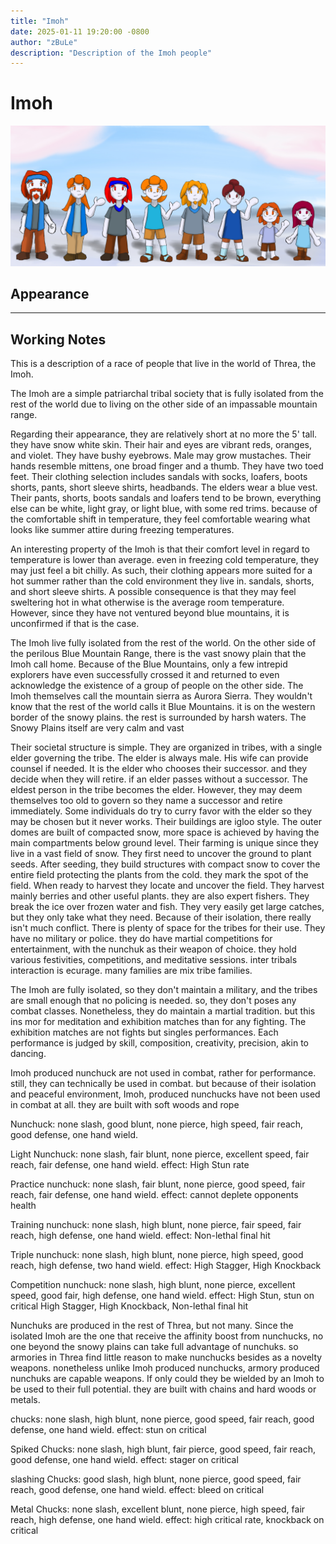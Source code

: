 ```yaml
---
title: "Imoh"
date: 2025-01-11 19:20:00 -0800
author: "zBuLe"
description: "Description of the Imoh people"
---
```


# Imoh

![imoh Design Study](/images/imoh_design_study.jpg "imoh Design Study")  

## Appearance

---

## Working Notes

This is a description of a race of people that live in the world of Threa, the Imoh.

The Imoh are a simple patriarchal tribal society that is fully isolated from the rest of the world due to living on the other side of an impassable mountain range.

Regarding their appearance, they are relatively short at no more the 5' tall. they have snow white skin. Their hair and eyes are vibrant reds, oranges, and violet. They have bushy eyebrows. Male may grow mustaches. Their hands resemble mittens, one broad finger and a thumb. They have two toed feet. Their clothing selection includes sandals with socks, loafers, boots shorts, pants, short sleeve shirts, headbands. The elders wear a blue vest. Their pants, shorts, boots sandals and loafers tend to be brown, everything else can be white, light gray, or light blue, with some red trims. because of the comfortable shift in temperature, they feel comfortable wearing what looks like summer attire during freezing temperatures.

An interesting property of the Imoh is that their comfort level in regard to temperature is lower than average. even in freezing cold temperature, they may just feel a bit chilly. As such, their clothing appears more suited for a hot summer rather than the cold environment they live in. sandals, shorts, and short sleeve shirts. A possible consequence is that they may feel sweltering hot in what otherwise is the average room temperature. However, since they have not ventured beyond blue mountains, it is unconfirmed if that is the case.

The Imoh live fully isolated from the rest of the world. On the other side of the perilous Blue Mountain Range, there is the vast snowy plain that the Imoh call home. Because of the Blue Mountains, only a few intrepid explorers have even successfully crossed it and returned to even acknowledge the existence of a group of people on the other side. The Imoh themselves call the mountain sierra as Aurora Sierra. They wouldn't know that the rest of the world calls it Blue Mountains. it is on the western border of the snowy plains. the rest is surrounded by harsh waters. The Snowy Plains itself are very calm and vast

Their societal structure is simple. They are organized in tribes, with a single elder governing the tribe. The elder is always male. His wife can provide counsel if needed. It is the elder who chooses their successor. and they decide when they will retire. if an elder passes without a successor. The eldest person in the tribe becomes the elder. However, they may deem themselves too old to govern so they name a successor and retire immediately. Some individuals do try to curry favor with the elder so they may be chosen but it never works. Their buildings are igloo style. The outer domes are built of compacted snow, more space is achieved by having the main compartments below ground level. Their farming is unique since they live in a vast field of snow. They first need to uncover the ground to plant seeds. After seeding, they build structures with compact snow to cover the entire field protecting the plants from the cold. they mark the spot of the field. When ready to harvest they locate and uncover the field. They harvest mainly berries and other useful plants. they are also expert fishers. They break the ice over frozen water and fish. They very easily get large catches, but they only take what they need. Because of their isolation, there really isn't much conflict. There is plenty of space for the tribes for their use. They have no military or police. they do have martial competitions for entertainment, with the nunchuk as their weapon of choice. they hold various festivities, competitions, and meditative sessions. inter tribals interaction is ecurage. many families are mix tribe families. 

The Imoh are fully isolated, so they don't maintain a military, and the tribes are small enough that no policing is needed. so, they don't poses any combat classes. Nonetheless, they do maintain a martial tradition. but this ins mor for meditation and exhibition matches than for any fighting. The exhibition matches are not fights but singles performances. Each performance is judged by skill, composition, creativity, precision, akin to dancing.

Imoh produced nunchuck are not used in combat, rather for performance. still, they can technically be used in combat. but because of their isolation and peaceful environment, Imoh, produced nunchucks have not been used in combat at all. they are built with soft woods and rope

Nunchuck: none slash, good blunt, none pierce, high speed, fair reach, good defense, one hand wield.

Light Nunchuck: none slash, fair blunt, none pierce, excellent speed, fair reach, fair defense, one hand wield. effect: High Stun rate

Practice nunchuck: none slash, fair blunt, none pierce, good speed, fair reach, fair defense, one hand wield. effect: cannot deplete opponents health

Training nunchuck: none slash, high blunt, none pierce, fair speed, fair reach, high defense, one hand wield. effect: Non-lethal final hit 

Triple nunchuck: none slash, high blunt, none pierce, high speed, good reach, high defense, two hand wield. effect: High Stagger, High Knockback

Competition nunchuck: none slash, high blunt, none pierce, excellent speed, good fair, high defense, one hand wield. effect: High Stun, stun on critical  High Stagger, High Knockback, Non-lethal final hit 





Nunchuks are produced in the rest of Threa, but not many. Since the isolated Imoh are the one that receive the affinity boost from nunchucks, no one beyond the snowy plains can take full advantage of nunchuks. so armories in Threa find little reason to make nunchucks besides as a novelty weapons. nonetheless unlike Imoh produced nunchucks, armory produced nunchuks are capable weapons. If only could they be wielded by an Imoh to be used to their full potential. they are built with chains and hard woods or metals.

chucks: none slash, high blunt, none pierce, good speed, fair reach, good defense, one hand wield. effect: stun on critical

Spiked Chucks: none slash, high blunt, fair pierce, good speed, fair reach, good defense, one hand wield. effect:  stager on critical

slashing Chucks: good slash, high blunt, none pierce, good speed, fair reach, good defense, one hand wield. effect: bleed on critical

Metal Chucks: none slash, excellent blunt, none pierce, high speed, fair reach, high defense, one hand wield. effect: high critical rate, knockback on critical













